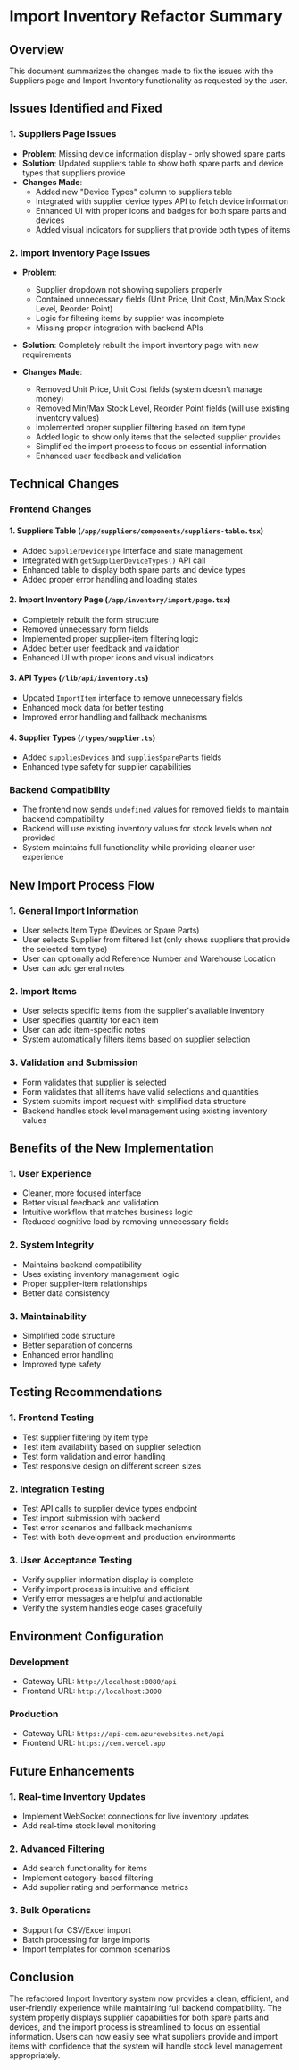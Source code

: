 # Import Inventory Refactor Summary

## Overview
This document summarizes the changes made to fix the issues with the Suppliers page and Import Inventory functionality as requested by the user.

## Issues Identified and Fixed

### 1. Suppliers Page Issues
- **Problem**: Missing device information display - only showed spare parts
- **Solution**: Updated suppliers table to show both spare parts and device types that suppliers provide
- **Changes Made**:
  - Added new "Device Types" column to suppliers table
  - Integrated with supplier device types API to fetch device information
  - Enhanced UI with proper icons and badges for both spare parts and devices
  - Added visual indicators for suppliers that provide both types of items

### 2. Import Inventory Page Issues
- **Problem**: 
  - Supplier dropdown not showing suppliers properly
  - Contained unnecessary fields (Unit Price, Unit Cost, Min/Max Stock Level, Reorder Point)
  - Logic for filtering items by supplier was incomplete
  - Missing proper integration with backend APIs

- **Solution**: Completely rebuilt the import inventory page with new requirements
- **Changes Made**:
  - Removed Unit Price, Unit Cost fields (system doesn't manage money)
  - Removed Min/Max Stock Level, Reorder Point fields (will use existing inventory values)
  - Implemented proper supplier filtering based on item type
  - Added logic to show only items that the selected supplier provides
  - Simplified the import process to focus on essential information
  - Enhanced user feedback and validation

## Technical Changes

### Frontend Changes

#### 1. Suppliers Table (`/app/suppliers/components/suppliers-table.tsx`)
- Added `SupplierDeviceType` interface and state management
- Integrated with `getSupplierDeviceTypes()` API call
- Enhanced table to display both spare parts and device types
- Added proper error handling and loading states

#### 2. Import Inventory Page (`/app/inventory/import/page.tsx`)
- Completely rebuilt the form structure
- Removed unnecessary form fields
- Implemented proper supplier-item filtering logic
- Added better user feedback and validation
- Enhanced UI with proper icons and visual indicators

#### 3. API Types (`/lib/api/inventory.ts`)
- Updated `ImportItem` interface to remove unnecessary fields
- Enhanced mock data for better testing
- Improved error handling and fallback mechanisms

#### 4. Supplier Types (`/types/supplier.ts`)
- Added `suppliesDevices` and `suppliesSpareParts` fields
- Enhanced type safety for supplier capabilities

### Backend Compatibility
- The frontend now sends `undefined` values for removed fields to maintain backend compatibility
- Backend will use existing inventory values for stock levels when not provided
- System maintains full functionality while providing cleaner user experience

## New Import Process Flow

### 1. General Import Information
- User selects Item Type (Devices or Spare Parts)
- User selects Supplier from filtered list (only shows suppliers that provide the selected item type)
- User can optionally add Reference Number and Warehouse Location
- User can add general notes

### 2. Import Items
- User selects specific items from the supplier's available inventory
- User specifies quantity for each item
- User can add item-specific notes
- System automatically filters items based on supplier selection

### 3. Validation and Submission
- Form validates that supplier is selected
- Form validates that all items have valid selections and quantities
- System submits import request with simplified data structure
- Backend handles stock level management using existing inventory values

## Benefits of the New Implementation

### 1. User Experience
- Cleaner, more focused interface
- Better visual feedback and validation
- Intuitive workflow that matches business logic
- Reduced cognitive load by removing unnecessary fields

### 2. System Integrity
- Maintains backend compatibility
- Uses existing inventory management logic
- Proper supplier-item relationships
- Better data consistency

### 3. Maintainability
- Simplified code structure
- Better separation of concerns
- Enhanced error handling
- Improved type safety

## Testing Recommendations

### 1. Frontend Testing
- Test supplier filtering by item type
- Test item availability based on supplier selection
- Test form validation and error handling
- Test responsive design on different screen sizes

### 2. Integration Testing
- Test API calls to supplier device types endpoint
- Test import submission with backend
- Test error scenarios and fallback mechanisms
- Test with both development and production environments

### 3. User Acceptance Testing
- Verify supplier information display is complete
- Verify import process is intuitive and efficient
- Verify error messages are helpful and actionable
- Verify the system handles edge cases gracefully

## Environment Configuration

### Development
- Gateway URL: `http://localhost:8080/api`
- Frontend URL: `http://localhost:3000`

### Production
- Gateway URL: `https://api-cem.azurewebsites.net/api`
- Frontend URL: `https://cem.vercel.app`

## Future Enhancements

### 1. Real-time Inventory Updates
- Implement WebSocket connections for live inventory updates
- Add real-time stock level monitoring

### 2. Advanced Filtering
- Add search functionality for items
- Implement category-based filtering
- Add supplier rating and performance metrics

### 3. Bulk Operations
- Support for CSV/Excel import
- Batch processing for large imports
- Import templates for common scenarios

## Conclusion

The refactored Import Inventory system now provides a clean, efficient, and user-friendly experience while maintaining full backend compatibility. The system properly displays supplier capabilities for both spare parts and devices, and the import process is streamlined to focus on essential information. Users can now easily see what suppliers provide and import items with confidence that the system will handle stock level management appropriately.
